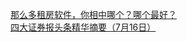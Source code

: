   
[那么多租房软件，你相中哪个？哪个最好？](http://www.dianyue.me/archives/784/7ohlc4fv9085ez19/)  
[四大证券报头条精华摘要（7月16日）](http://www.dianyue.me/archives/173/p54tm176whhdff6n/)